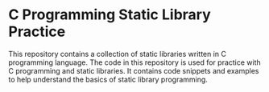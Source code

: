 # C Programming Static Library Practice

This repository contains a collection of static libraries written in C programming language. 
The code in this repository is  used for practice with C programming and static libraries. It contains code snippets and examples to help  understand the basics of static library programming.
